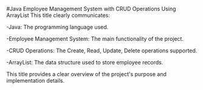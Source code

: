 #Java Employee Management System with CRUD Operations Using ArrayList
This title clearly communicates:

-Java: The programming language used.

-Employee Management System: The main functionality of the project.

-CRUD Operations: The Create, Read, Update, Delete operations supported.

-ArrayList: The data structure used to store employee records.

This title provides a clear overview of the project's purpose and implementation details.
